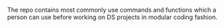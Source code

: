 The repo contains most commonly use commands and functions which a person can use before working on DS projects in modular coding fashion. 
